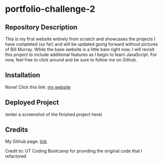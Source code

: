 # portfolio-challenge-2

## Repository Description

This is my first website entirely from scratch and showcases the projects I have completed (so far) and will be updated going forward without pictures of Bill Murray. While the base website is a little bare right now, I will revisit this project to include additional features as I begin to learn JavaScript. For now, feel free to click around and be sure to follow me on Github.

## Installation

None! Click this link: [my website](https://ggamb.github.io/portfolio-challenge-2/)

## Deployed Project

(enter a screenshot of the finished project here)

## Credits

My Github page: [link](https://github.com/ggamb)

Credit to: UT Coding Bootcamp for providing the original code that I refactored